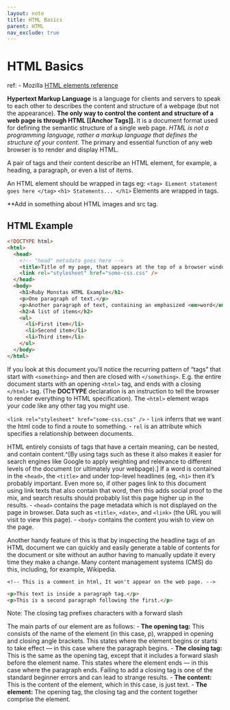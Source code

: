 ```yaml
---
layout: note
title: HTML Basics
parent: HTML
nav_exclude: true
---
```


# HTML Basics
ref: - Mozilla [HTML elements reference](https://developer.mozilla.org/en-US/docs/Web/HTML/Element)

**Hypertext Markup Language** is a language for clients and servers to speak to each other to describes the content and structure of a webpage (but not the appearance). **The only way to control the content and structure of a web page is through HTML [[Anchor Tags]].** It is a document format used for defining the semantic structure of a single web page. _HTML is not a programming language, rather a markup language that defines the structure of your content._ The primary and essential function of any web browser is to render and display HTML. 

A pair of tags and their content describe an HTML element, for example, a heading, a paragraph, or even a list of items.

An HTML element should be wrapped in tags eg:
`<tag> ELement statement goes here </tag>`
`<h1> Statements... </h1>`
Elements are wrapped in tags.

**Add in something about HTML images and src tag.

## HTML Example
~~~html
<!DOCTYPE html>
<html>
  <head>
    <!-- "head" metadata goes here -->
    <title>Title of my page, that appears at the top of a browser window</title>
    <link rel="stylesheet" href="some-css.css" />
  </head>
  <body>
    <h1>Ruby Monstas HTML Example</h1>
    <p>One paragraph of text.</p>
    <p>Another paragraph of text, containing an emphasized <em>word</em>.</p>
    <h2>A list of items</h2>
    <ul>
      <li>First item</li>
      <li>Second item</li>
      <li>Third item</li>
    </ul>
  </body>
</html>
~~~

If you look at this document you’ll notice the recurring pattern of “tags” that start with `<something>` and then are closed with `</something>`. E.g. the entire document starts with an opening `<html>` tag, and ends with a closing `</html>` tag. (The **DOCTYPE** declaration is an instruction to tell the browser to render everything to HTML specification). The `<html>` element wraps your code like any other tag you might use.

`<link rel="stylesheet" href="some-css.css" />`
	- `link` inferrs that we want the html code to find a route to something.
	- `rel` is an attribute which specifies a relationship between documents.

HTML entirely consists of tags that have a certain meaning, can be nested, and contain content.^[By using tags such as these it also makes it easier for search engines like Google to apply weighting and relevance to different levels of the document (or ultimately your webpage).] If a word is contained in the `<head>`, the `<title>` and under top-level headlines (eg, `<h1>` then it’s probably important. Even more so, if other pages link to this document using link texts that also contain that word, then this adds social proof to the mix, and search results should probably list this page higher up in the results.
	- `<head>` contains the page metadata which is not displayed on the page in browser. Data such as `<title>`, `<date>`, and `<link>` (the URL you will visit to view this page).
	- `<body>` contains the content you wish to view on the page.

Another handy feature of this is that by inspecting the headline tags of an HTML document we can quickly and easily generate a table of contents for the document or site without an author having to manually update it every time they make a change. Many content management systems (CMS) do this, including, for example, Wikipedia.

`<!-- This is a comment in html, It won't appear on the web page. -->`

```html
<p>This text is inside a paragraph tag.</p>
<p>This is a second paragraph following the first.</p>
```

Note: The closing tag prefixes characters with a forward slash

The main parts of our element are as follows:
	- **The opening tag:** This consists of the name of the element (in this case, p), wrapped in opening and closing angle brackets. This states where the element begins or starts to take effect — in this case where the paragraph begins.
	- **The closing tag:** This is the same as the opening tag, except that it includes a forward slash before the element name. This states where the element ends — in this case where the paragraph ends. Failing to add a closing tag is one of the standard beginner errors and can lead to strange results.
	- **The content:** This is the content of the element, which in this case, is just text.
	- **The element:** The opening tag, the closing tag and the content together comprise the element.